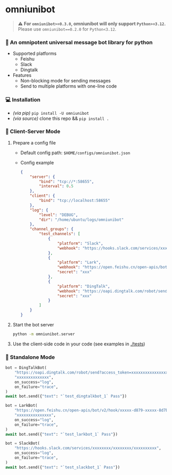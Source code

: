 # omniunibot

<!-- [![Upload Python Package](https://github.com/yttty/omniunibot/actions/workflows/python-publish.yml/badge.svg)](https://github.com/yttty/omniunibot/actions/workflows/python-publish.yml) -->

> ⚠️ **For `omniunibot>=0.3.0`, omniunibot will only support `Python>=3.12`.** Please use `omniunibot==0.2.0` for `Python<3.12`.

### 🤖 An omnipotent universal message bot library for python

- Supported platforms
  - Feishu
  - Slack
  - Dingtalk
- Features
  - Non-blocking mode for sending messages
  - Send to multiple platforms with one-line code

### 💻 Installation

- *(via pip)* `pip install -U omniunibot`
- *(via source)* clone this repo && `pip install .`

### 📜 Client-Server Mode

1. Prepare a config file
    - Default config path: `$HOME/configs/omniunibot.json`
    - Config example

        ```json
        {
            "server": {
                "bind": "tcp://*:58655",
                "interval": 0.5
            },
            "client": {
                "bind": "tcp://localhost:58655"
            },
            "log": {
                "level": "DEBUG",
                "dir": "/home/ubuntu/logs/omniunibot"
            },
            "channel_groups": {
                "test_channels": [
                    {
                        "platform": "Slack",
                        "webhook": "https://hooks.slack.com/services/xxxx/xxxx/xxxx"
                    },
                    {
                        "platform": "Lark",
                        "webhook": "https://open.feishu.cn/open-apis/bot/v2/hook/1a166e72-xxxx-xxxx-xxxx-3ae4f0fb51b7",
                        "secret": "xxx"
                    },
                    {
                        "platform": "DingTalk",
                        "webhook": "https://oapi.dingtalk.com/robot/send?access_token=xxx",
                        "secret": "xxx"
                    }
                ]
            }
        }
        ```

2. Start the bot server

    ```sh
    python -m omniunibot.server
    ```

3. Use the client-side code in your code (see examples in [./tests](./tests))

### 📜 Standalone Mode

```py
bot = DingTalkBot(
    "https://oapi.dingtalk.com/robot/send?access_token=xxxxxxxxxxxxxxxxx",
    "xxxxxxxxxxxxxx",
    on_success="log",
    on_failure="trace",
)
await bot.send({"text": "`test_dingtalkbot_1` Pass"})

bot = LarkBot(
    "https://open.feishu.cn/open-apis/bot/v2/hook/xxxxx-d879-xxxxx-8d7b-xxxxxxxxxx",
    "xxxxxxxxxxxxxxx",
    on_success="log",
    on_failure="trace",
)
await bot.send({"text": "`test_larkbot_1` Pass"})

bot = SlackBot(
    "https://hooks.slack.com/services/xxxxxxxx/xxxxxxxx/xxxxxxxxxx",
    on_success="log",
    on_failure="trace",
)
await bot.send({"text": "`test_slackbot_1` Pass"})
```